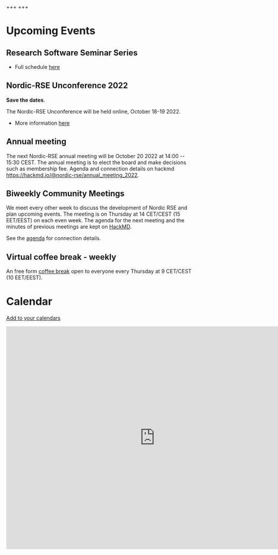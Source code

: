 +++
+++

# Upcoming Events

## Research Software Seminar Series

- Full schedule [here](/events/seminar-series)

## Nordic-RSE Unconference 2022

**Save the dates**.

The Nordic-RSE Unconference will be held online, October 18-19 2022.

- More information [here](/events/2022-online-unconference)

## Annual meeting

The next Nordic-RSE annual meeting will be October 20 2022 at 14:00 -- 15:30 CEST. The annual meeting is to elect the board and make decisions such as membership fee. Agenda and connection details on hackmd <https://hackmd.io/@nordic-rse/annual_meeting_2022>.

## Biweekly Community Meetings

We meet every other week to discuss the development of Nordic RSE and plan upcoming events. The meeting is on Thursday at 14 CET/CEST (15 EET/EEST) on each even week.
The agenda for the next meeting and the minutes of previous meetings are kept on [HackMD](https://hackmd.io/@nordic-rse/biweekly).

See the [agenda](https://hackmd.io/@nordic-rse/biweekly) for connection details.

## Virtual coffee break - weekly

An free form [coffee break](/events/coffeebreak/#weekly-virtual-coffee-break)
open to everyone every Thursday at 9 CET/CEST (10 EET/EEST).

# Calendar

[Add to your calendars](https://nordic-rse.org/calendar/)

<iframe src="https://calendar.google.com/calendar/embed?src=7uqhsl56ltsvefk2vsmo6kthssbldh26%40import.calendar.google.com&ctz=Europe%2FHelsinki" style="border: 0" width="800" height="600" frameborder="0" scrolling="no"></iframe>
